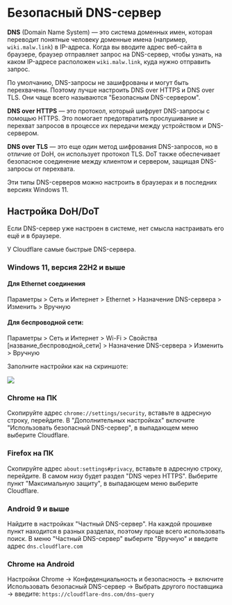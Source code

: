 # Безопасный DNS-сервер

**DNS** (Domain Name System) — это система доменных имен, которая переводит понятные человеку доменные имена (например, `wiki.malw.link`) в IP-адреса. Когда вы вводите адрес веб-сайта в браузере, браузер отправляет запрос на DNS-сервер, чтобы узнать, на каком IP-адресе расположен `wiki.malw.link`, куда нужно отправить запрос.

По умолчанию, DNS-запросы не зашифрованы и могут быть перехвачены. Поэтому лучше настроить DNS over HTTPS и DNS over TLS. Они чаще всего называются "Безопасным DNS-сервером".

**DNS over HTTPS** — это протокол, который шифрует DNS-запросы с помощью HTTPS. Это помогает предотвратить прослушивание и перехват запросов в процессе их передачи между устройством и DNS-сервером.

**DNS over TLS** — это еще один метод шифрования DNS-запросов, но в отличие от DoH, он использует протокол TLS. DoT также обеспечивает безопасное соединение между клиентом и сервером, защищая DNS-запросы от перехвата.

Эти типы DNS-серверов можно настроить в браузерах и в последних версиях Windows 11.

## Настройка DoH/DoT

Если DNS-сервер уже настроен в системе, нет смысла настраивать его ещё и в браузере.

У Cloudflare самые быстрые DNS-сервера.

### Windows 11, версия 22H2 и выше

#### Для Ethernet соединения

Параметры > Сеть и Интернет > Ethernet > Назначение DNS-сервера > Изменить > Вручную

#### Для беспроводной сети:

Параметры > Сеть и Интернет > Wi-Fi > Свойства [название_беспроводной_сети] > Назначение DNS-сервера > Изменить > Вручную

Заполните настройки как на скриншоте:
<img src="/img/network/secure-dns/1.png" style="margin: 15px auto; display: block;">

### Chrome на ПК

Скопируйте адрес `chrome://settings/security`, вставьте в адресную строку, перейдите. В "Дополнительных настройках" включите "Использовать безопасный DNS-сервер", в выпадающем меню выберите Cloudflare.

### Firefox на ПК

Скопируйте адрес `about:settings#privacy`, вставьте в адресную строку, перейдите. В самом низу будет раздел "DNS через HTTPS". Выберите пункт "Максимальную защиту", в выпадающем меню выберите Cloudflare.

### Android 9 и выше

Найдите в настройках "Частный DNS-сервер". На каждой прошивке пункт находится в разных разделах, поэтому проще всего использовать поиск. В меню "Частный DNS-сервер" выберите "Вручную" и введите адрес `dns.cloudflare.com`

### Chrome на Android

Настройки Chrome -> Конфиденциальность и безопасность -> включите Использовать безопасный DNS-сервер -> Выбрать другого поставщика -> введите: `https://cloudflare-dns.com/dns-query`